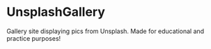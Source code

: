 # UnsplashGallery
Gallery site displaying pics from Unsplash. Made for educational and practice purposes! 
